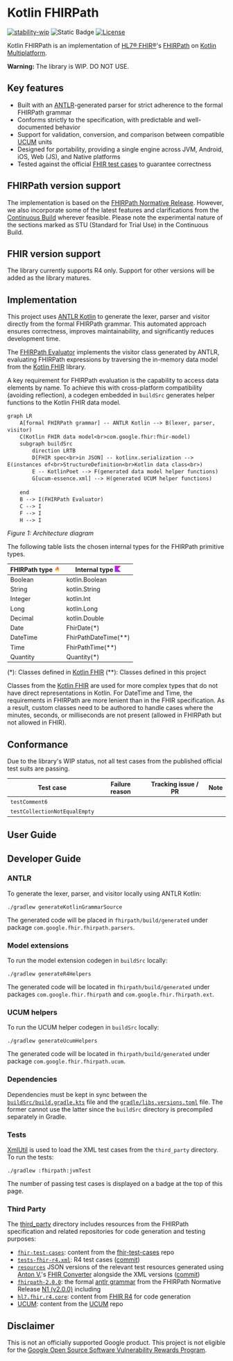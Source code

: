 # Kotlin FHIRPath

[![stability-wip](https://img.shields.io/badge/stability-wip-lightgrey.svg)](https://guidelines.denpa.pro/stability#work-in-progress)
![Static Badge](https://img.shields.io/badge/tests_passing-701%2F919-f4d03f)
[![License](https://img.shields.io/badge/License-Apache_2.0-blue.svg)](https://opensource.org/licenses/Apache-2.0)

Kotlin FHIRPath is an implementation of [HL7® FHIR®](https://www.hl7.org/fhir/overview.html)'s
[FHIRPath](https://hl7.org/fhirpath/N1/) on
[Kotlin Multiplatform](https://kotlinlang.org/docs/multiplatform.html).

**Warning:** The library is WIP. DO NOT USE.

## Key features

* Built with an [ANTLR](https://www.antlr.org/)-generated parser for strict adherence to the formal
  FHIRPath grammar
* Conforms strictly to the specification, with predictable and well-documented behavior
* Support for validation, conversion, and comparison between compatible
  [UCUM](http://unitsofmeasure.org/ucum.html) units
* Designed for portability, providing a single engine across JVM, Android, iOS, Web (JS), and Native
  platforms
* Tested against the official [FHIR test cases](https://github.com/FHIR/fhir-test-cases) to
  guarantee correctness

## FHIRPath version support

The implementation is based on the [FHIRPath Normative Release](https://hl7.org/fhirpath/N1/).
However, we also incorporate some of the latest features and clarifications from the
[Continuous Build](https://build.fhir.org/ig/HL7/FHIRPath/) wherever feasible. Please note the
experimental nature of the sections marked as STU (Standard for Trial Use) in the Continuous Build.

## FHIR version support

The library currently supports R4 only. Support for other versions will be added as the library
matures.

## Implementation

This project uses [ANTLR Kotlin](https://github.com/Strumenta/antlr-kotlin) to generate the
lexer, parser and visitor directly from the formal FHIRPath grammar. This automated approach ensures
correctness, improves maintainability, and significantly reduces development time.

The
[FHIRPath Evaluator](fhirpath/src/commonMain/kotlin/com/google/fhir/fhirpath/FhirPathEvaluator.kt)
implements the visitor class generated by ANTLR, evaluating FHIRPath expressions by traversing the
in-memory data model from the [Kotlin FHIR](https://github.com/google/kotlin-fhir) library.

A key requirement for FHIRPath evaluation is the capability to access data elements by name. To
achieve this with cross-platform compatibility (avoiding reflection), a codegen embedded in
`buildSrc` generates helper functions to the Kotlin FHIR data model.

```mermaid
graph LR
    A[formal FHIRPath grammar] -- ANTLR Kotlin --> B(lexer, parser, visitor)
    C(Kotlin FHIR data model<br>com.google.fhir:fhir-model)
    subgraph buildSrc
        direction LRTB
        D[FHIR spec<br>in JSON] -- kotlinx.serialization --> E(instances of<br>StructureDefinition<br>Kotlin data class<br>)
        E -- KotlinPoet --> F(generated data model helper functions)
        G[ucum-essence.xml] --> H(generated UCUM helper functions)

    end
    B --> I(FHIRPath Evaluator)
    C --> I
    F --> I
    H --> I
```

*Figure 1: Architecture diagram*

The following table lists the chosen internal types for the FHIRPath primitive types.

| FHIRPath type <img src="images/fhir.png" alt="kotlin" style="height: 1em"/> | Internal type <img src="images/kotlin.png" alt="kotlin" style="height: 1em"/> |
|-----------------------------------------------------------------------------|-------------------------------------------------------------------------------|
| Boolean                                                                     | kotlin.Boolean                                                                |
| String                                                                      | kotlin.String                                                                 |
| Integer                                                                     | kotlin.Int                                                                    |
| Long                                                                        | kotlin.Long                                                                   |
| Decimal                                                                     | kotlin.Double                                                                 |
| Date                                                                        | FhirDate(*)                                                                   |
| DateTime                                                                    | FhirPathDateTime(**)                                                          |
| Time                                                                        | FhirPathTime(**)                                                              |
| Quantity                                                                    | Quantity(*)                                                                   |

(*): Classes defined in [Kotlin FHIR](https://github.com/google/kotlin-fhir)
(**): Classes defined in this project

Classes from the [Kotlin FHIR](https://github.com/google/kotlin-fhir) are used for more complex
types that do not have direct representations in Kotlin. For DateTime and Time, the requirements in
FHIRPath are more lenient than in the FHIR specification. As a result, custom classes need to be
authored to handle cases where the minutes, seconds, or milliseconds are not present (allowed in
FHIRPath but not allowed in FHIR).

## Conformance

Due to the library's WIP status, not all test cases from the published official test suits are passing.

| Test case                     | Failure reason | Tracking issue / PR | Note |
|-------------------------------|----------------|---------------------|------|
| `testComment6`                |                |                     |      |
| `testCollectionNotEqualEmpty` |                |                     |      |

## User Guide

## Developer Guide

### ANTLR

To generate the lexer, parser, and visitor locally using ANTLR Kotlin:

```shell
./gradlew generateKotlinGrammarSource
```

The generated code will be placed in `fhirpath/build/generated` under package
`com.google.fhir.fhirpath.parsers`.

### Model extensions

To run the model extension codegen in `buildSrc` locally:

```shell
./gradlew generateR4Helpers
```

The generated code will be located in `fhirpath/build/generated` under packages
`com.google.fhir.fhirpath` and `com.google.fhir.fhirpath.ext`.

### UCUM helpers

To run the UCUM helper codegen in `buildSrc` locally:

```shell
./gradlew generateUcumHelpers
```

The generated code will be located in `fhirpath/build/generated` under package
`com.google.fhir.fhirpath.ucum`.

### Dependencies

Dependencies must be kept in sync between the
[`buildSrc/build.gradle.kts`](buildSrc/build.gradle.kts) file and the
[`gradle/libs.versions.toml`](gradle/libs.versions.toml) file. The former cannot use the latter
since the `buildSrc` directory is precompiled separately in Gradle.

### Tests

[XmlUtil](https://github.com/pdvrieze/xmlutil) is used to load the XML test cases from the
`third_party` directory. To run the tests:

```shell
./gradlew :fhirpath:jvmTest
```

The number of passing test cases is displayed on a badge at the top of this page.

### Third Party

The [third_party](third_party/) directory includes resources from the FHIRPath specification and related
repositories for code generation and testing purposes:
- [`fhir-test-cases`](third_party/fhir-test-cases/): content from the
[fhir-test-cases](https://github.com/FHIR/fhir-test-cases) repo
- [`tests-fhir-r4.xml`](third_party/fhir-test-cases/r4/tests-fhir-r4.xml): R4 test cases
([commit](https://github.com/FHIR/fhir-test-cases/blob/dc86fa6f5225ac27b42046bb3ba2254ff688d3df/r4/fhirpath/tests-fhir-r4.xml))
- [`resources`](third_party/fhir-test-cases/r4/resources) JSON versions of the relevant test
resources generated using [Anton V.](https://www.antvaset.com/)'s
[FHIR Converter](https://www.antvaset.com/fhir-converter) alongside the XML versions
([commit](https://github.com/FHIR/fhir-test-cases/tree/dc86fa6f5225ac27b42046bb3ba2254ff688d3df/r4))
- [`fhirpath-2.0.0`](third_party/fhirpath-2.0.0/): the formal
[antlr grammar](https://hl7.org/fhirpath/N1/grammar.html) from the FHIRPath Normative Release
[N1 (v2.0.0)](https://hl7.org/fhirpath/N1/) including
- [`hl7.fhir.r4.core`](third_party/hl7.fhir.r4.core/): content from
[FHIR R4](https://hl7.org/fhir/R4/) for code generation
- [UCUM](third_party/ucum/): content from the [UCUM](https://github.com/ucum-org/ucum) repo

## Disclaimer

This is not an officially supported Google product. This project is not
eligible for the [Google Open Source Software Vulnerability Rewards
Program](https://bughunters.google.com/open-source-security).
